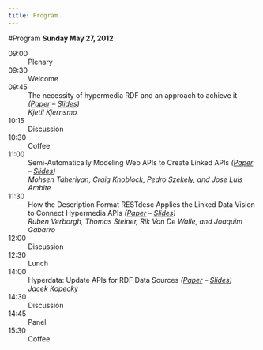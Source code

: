 ```yaml
--- 
title: Program
---
```

#Program
**Sunday May 27, 2012**

<dl>
  <dt>09:00</dt><dd>Plenary</dd>
  <dt>09:30</dt><dd>Welcome</dd>
  <dt>09:45</dt><dd>The necessity of hypermedia RDF and an approach to achieve it <em>(<a href="/papers/1.pdf">Paper</a> – <a href="http://folk.uio.no/kjekje/2012/lapis2012.xhtml">Slides</a>)</em><br><em>Kjetil Kjernsmo</em></dd>
  <dt>10:15</dt><dd>Discussion</dd>
  <dt>10:30</dt><dd>Coffee</dd>
  <dt>11:00</dt><dd>Semi-Automatically Modeling Web APIs to Create Linked APIs <em>(<a href="/papers/2.pdf">Paper</a> – <a href="">Slides</a>)</em><br><em>Mohsen Taheriyan, Craig Knoblock, Pedro Szekely, and Jose Luis Ambite</em></dd>
  <dt>11:30</dt><dd>How the Description Format RESTdesc Applies the Linked Data Vision to Connect Hypermedia APIs <em>(<a href="/papers/3.pdf">Paper</a> – <a href="">Slides</a>)</em><br><em>Ruben Verborgh, Thomas Steiner, Rik Van De Walle, and Joaquim Gabarro</em></dd>
  <dt>12:00</dt><dd>Discussion</dd>
  <dt>12:30</dt><dd>Lunch</dd>
  <dt>14:00</dt><dd>Hyperdata: Update APIs for RDF Data Sources <em>(<a href="/papers/4.pdf">Paper</a> – <a href="">Slides</a>)</em><br><em>Jacek Kopeck&yacute;</em></dd>
  <dt>14:30</dt><dd>Discussion</dd>
  <dt>14:45</dt><dd>Panel</dd>
  <dt>15:30</dt><dd>Coffee</dd>
</dl>
